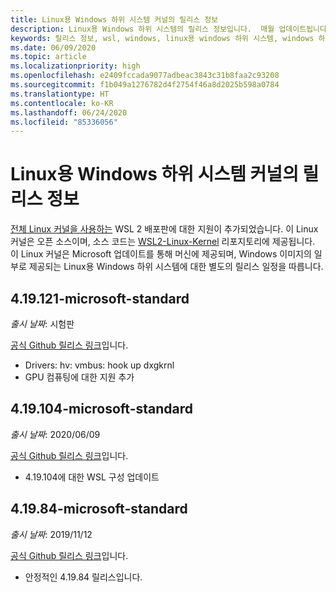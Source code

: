 ```yaml
---
title: Linux용 Windows 하위 시스템 커널의 릴리스 정보
description: Linux용 Windows 하위 시스템의 릴리스 정보입니다.  매월 업데이트됩니다.
keywords: 릴리스 정보, wsl, windows, linux용 windows 하위 시스템, windows 하위 시스템, ubuntu, 커널
ms.date: 06/09/2020
ms.topic: article
ms.localizationpriority: high
ms.openlocfilehash: e2409fccada9077adbeac3843c31b8faa2c93208
ms.sourcegitcommit: f1b049a1276782d4f2754f46a8d2025b598a0784
ms.translationtype: HT
ms.contentlocale: ko-KR
ms.lasthandoff: 06/24/2020
ms.locfileid: "85336056"
---
```

# <a name="release-notes-for-windows-subsystem-for-linux-kernel"></a>Linux용 Windows 하위 시스템 커널의 릴리스 정보

[전체 Linux 커널을 사용하는](https://devblogs.microsoft.com/commandline/shipping-a-linux-kernel-with-windows/) WSL 2 배포판에 대한 지원이 추가되었습니다. 이 Linux 커널은 오픈 소스이며, 소스 코드는 [WSL2-Linux-Kernel](https://github.com/microsoft/WSL2-Linux-Kernel) 리포지토리에 제공됩니다. 이 Linux 커널은 Microsoft 업데이트를 통해 머신에 제공되며, Windows 이미지의 일부로 제공되는 Linux용 Windows 하위 시스템에 대한 별도의 릴리스 일정을 따릅니다.

## <a name="419121-microsoft-standard"></a>4.19.121-microsoft-standard
*출시 날짜*: 시험판

[공식 Github 릴리스 링크](https://github.com/microsoft/WSL2-Linux-Kernel/releases/tag/4.19.121-microsoft-standard)입니다.

* Drivers: hv: vmbus: hook up dxgkrnl
* GPU 컴퓨팅에 대한 지원 추가

## <a name="419104-microsoft-standard"></a>4.19.104-microsoft-standard
*출시 날짜*: 2020/06/09 

[공식 Github 릴리스 링크](https://github.com/microsoft/WSL2-Linux-Kernel/releases/tag/4.19.104-microsoft-standard)입니다.

* 4\.19.104에 대한 WSL 구성 업데이트

## <a name="41984-microsoft-standard"></a>4.19.84-microsoft-standard
*출시 날짜*: 2019/11/12 

[공식 Github 릴리스 링크](https://github.com/microsoft/WSL2-Linux-Kernel/releases/tag/4.19.84-microsoft-standard)입니다.

* 안정적인 4.19.84 릴리스입니다.

